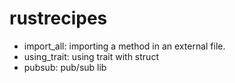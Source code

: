 # rustrecipes

* import_all: importing a method in an external file.
* using_trait: using trait with struct
* pubsub: pub/sub lib
